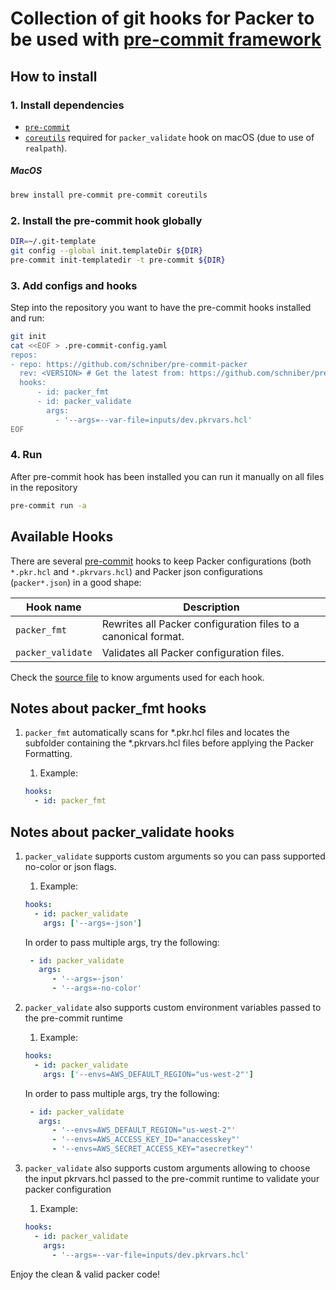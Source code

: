 # Collection of git hooks for Packer to be used with [pre-commit framework](http://pre-commit.com/)

## How to install

### 1. Install dependencies

* [`pre-commit`](https://pre-commit.com/#install)
* [`coreutils`](https://formulae.brew.sh/formula/coreutils) required for `packer_validate` hook on macOS (due to use of `realpath`).

##### MacOS

```bash
brew install pre-commit pre-commit coreutils
```

### 2. Install the pre-commit hook globally

```bash
DIR=~/.git-template
git config --global init.templateDir ${DIR}
pre-commit init-templatedir -t pre-commit ${DIR}
```

### 3. Add configs and hooks

Step into the repository you want to have the pre-commit hooks installed and run:

```bash
git init
cat <<EOF > .pre-commit-config.yaml
repos:
- repo: https://github.com/schniber/pre-commit-packer
  rev: <VERSION> # Get the latest from: https://github.com/schniber/pre-commit-packer/releases
  hooks:
      - id: packer_fmt
      - id: packer_validate
        args:
          - '--args=--var-file=inputs/dev.pkrvars.hcl'
EOF
```

### 4. Run

After pre-commit hook has been installed you can run it manually on all files in the repository

```bash
pre-commit run -a
```

## Available Hooks

There are several [pre-commit](https://pre-commit.com/) hooks to keep Packer configurations (both `*.pkr.hcl` and `*.pkrvars.hcl`) and Packer json configurations (`packer*.json`) in a good shape:

| Hook name                                        | Description                                                                                                                |
| ------------------------------------------------ | -------------------------------------------------------------------------------------------------------------------------- |
| `packer_fmt`                                  | Rewrites all Packer configuration files to a canonical format.                                                          |
| `packer_validate`                             | Validates all Packer configuration files.                                                                               |

Check the [source file](https://github.com/schniber/pre-commit-packer/blob/master/.pre-commit-hooks.yaml) to know arguments used for each hook.

## Notes about packer_fmt hooks

1. `packer_fmt` automatically scans for *.pkr.hcl files and locates the subfolder containing the *.pkrvars.hcl files before applying the Packer Formatting.

    1. Example:
    ```yaml
    hooks:
      - id: packer_fmt
    ```

## Notes about packer_validate hooks

1. `packer_validate` supports custom arguments so you can pass supported no-color or json flags.

    1. Example:
    ```yaml
    hooks:
      - id: packer_validate
        args: ['--args=-json']
    ```

    In order to pass multiple args, try the following:
    ```yaml
     - id: packer_validate
       args:
          - '--args=-json'
          - '--args=-no-color'
    ```
1. `packer_validate` also supports custom environment variables passed to the pre-commit runtime

    1. Example:
    ```yaml
    hooks:
      - id: packer_validate
        args: ['--envs=AWS_DEFAULT_REGION="us-west-2"']
    ```

    In order to pass multiple args, try the following:
    ```yaml
     - id: packer_validate
       args:
          - '--envs=AWS_DEFAULT_REGION="us-west-2"'
          - '--envs=AWS_ACCESS_KEY_ID="anaccesskey"'
          - '--envs=AWS_SECRET_ACCESS_KEY="asecretkey"'
    ```

1. `packer_validate` also supports custom arguments allowing to choose the input pkrvars.hcl passed to the pre-commit runtime to validate your packer configuration

    1. Example:
    ```yaml
    hooks:
      - id: packer_validate
        args:
          - '--args=--var-file=inputs/dev.pkrvars.hcl'
    ```

Enjoy the clean & valid packer code!
